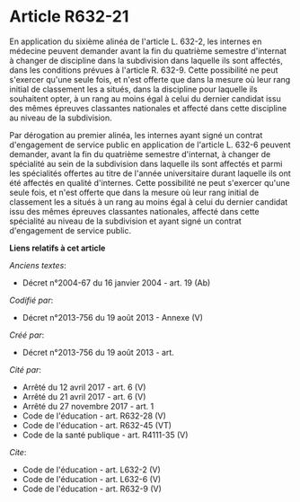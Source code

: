 # Article R632-21

En application du sixième alinéa de l'article L. 632-2, les internes en médecine peuvent demander avant la fin du quatrième
semestre d'internat à changer de discipline dans la subdivision dans laquelle ils sont affectés, dans les conditions prévues
à l'article R. 632-9. Cette possibilité ne peut s'exercer qu'une seule fois, et n'est offerte que dans la mesure où leur rang
initial de classement les a situés, dans la discipline pour laquelle ils souhaitent opter, à un rang au moins égal à celui du
dernier candidat issu des mêmes épreuves classantes nationales et affecté dans cette discipline au niveau de la subdivision. 

Par dérogation au premier alinéa, les internes ayant signé un contrat d'engagement de service public en application de
l'article L. 632-6 peuvent demander, avant la fin du quatrième semestre d'internat, à changer de spécialité au sein de la
subdivision dans laquelle ils sont affectés et parmi les spécialités offertes au titre de l'année universitaire durant
laquelle ils ont été affectés en qualité d'internes. Cette possibilité ne peut s'exercer qu'une seule fois, et n'est offerte
que dans la mesure où leur rang initial de classement les a situés à un rang au moins égal à celui du dernier candidat issu
des mêmes épreuves classantes nationales, affecté dans cette spécialité au niveau de la subdivision et ayant signé un contrat
d'engagement de service public.

**Liens relatifs à cet article**

_Anciens textes_:

  - Décret n°2004-67 du 16 janvier 2004 - art. 19 (Ab)

_Codifié par_:

  - Décret n°2013-756 du 19 août 2013 -  Annexe (V)

_Créé par_:

  - Décret n°2013-756 du 19 août 2013 - art.

_Cité par_:

  - Arrêté du 12 avril 2017 - art. 6 (V)
  - Arrêté du 21 avril 2017 - art. 6 (V)
  - Arrêté du 27 novembre 2017 - art. 1
  - Code de l'éducation - art. R632-28 (V)
  - Code de l'éducation - art. R632-45 (VT)
  - Code de la santé publique - art. R4111-35 (V)

_Cite_:

  - Code de l'éducation - art. L632-2 (V)
  - Code de l'éducation - art. L632-6 (V)
  - Code de l'éducation - art. R632-9 (V)
